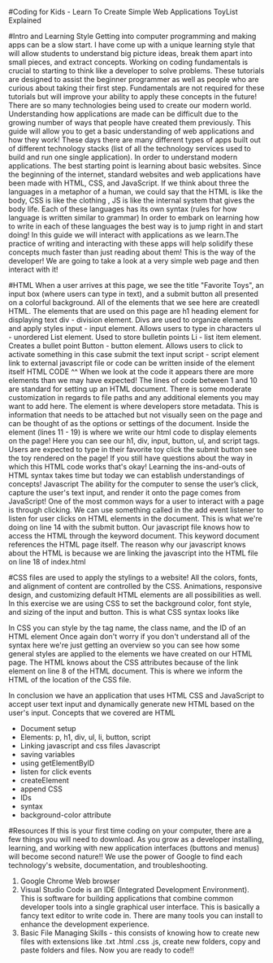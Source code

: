 






#Coding for Kids - Learn To Create Simple Web Applications ToyList Explained


#Intro and Learning Style
Getting into computer programming and making apps can be a slow start. I have come up with a unique learning style that will allow students to understand big picture ideas, break them apart into small pieces, and extract concepts. Working on coding fundamentals is crucial to starting to think like a developer to solve problems. These tutorials are designed to assist the beginner programmer as well as people who are curious about taking their first step. Fundamentals are not required for these tutorials but will improve your ability to apply these concepts in the future! 
There are so many technologies being used to create our modern world. Understanding how applications are made can be difficult due to the growing number of ways that people have created them previously. 
This guide will allow you to get a basic understanding of web applications and how they work! These days there are many different types of apps built out of different technology stacks (list of all the technology services used to build and run one single application). In order to understand modern applications. The best starting point is learning about basic websites.
Since the beginning of the internet, standard websites and web applications have been made with HTML, CSS, and JavaScript. If we think about three the languages in a metaphor of a human, we could say that the 
HTML is like the body, CSS is like the clothing , JS is like the internal system that gives the body life.
Each of these languages has its own syntax (rules for how language is written similar to grammar)
In order to embark on learning how to write in each of these languages the best way is to jump right in and start doing!
In this guide we will interact with applications as we learn.The practice of writing and interacting with these apps will help solidify these concepts much faster than just reading about them! This is the way of the developer!
We are going to take a look at a very simple web page and then interact with it!

#HTML
When a user arrives at this page, we see the title "Favorite Toys", an input box (where users can type in text), and a submit button all presented on a colorful background. All of the elements that we see here are createdI HTML. The elements that are used on this page are 
h1 heading element for displaying text
div - division element. Divs are used to organize elements and apply styles
input - input element. Allows users to type in characters
ul - unordered List element. Used to store bulletin points
Li - list item element. Creates a bullet point
Button - button element. Allows users to click to activate something in this case submit the text input
script - script element  link to external javascript file or code can be written inside of the element itself
HTML CODE ^^
When we look at the code it appears there are more elements than we may have expected! 
The lines of code between 1 and 10 are standard for setting up an HTML document. There is some moderate customization in regards to file paths and any additional elements you may want to add here. The <head> element is where developers store metadata. This is information that needs to be attached but not visually seen on the page and can be thought of as the options or settings of the document.
Inside the <body> element (lines 11 - 19) is where we write our html code to display elements on the page! Here you can see our h1, div, input, button, ul, and script tags. Users are expected to
type in their favorite toy
click the submit button
see the toy rendered on the page!
If you still have questions about the way in which this HTML code works that's okay! 
Learning the ins-and-outs of HTML syntax takes time but today we can establish understandings of concepts!
Javascript
The ability for the computer to sense the user’s click, capture the user's text input, and render it onto the page comes from JavaScript! One of the most common ways for a user to interact with a page is through clicking. We can use something called in the add event listener to listen for user clicks on HTML elements in the document. This is what we're doing on line 14 with the submit button.
Our javascript file knows how to access the HTML through the keyword document. This keyword document references the HTML page itself. 
The reason why our javascript knows about the HTML is because we are linking the javascript into the HTML file on line 18 of index.html





#CSS files are used to apply the stylings to a website! 
All the colors, fonts, and alignment of content are controlled by the CSS. Animations, responsive design, and customizing default HTML elements are all possibilities as well.  In this exercise we are using CSS to set the background color, font style, and sizing of the input and button. 
This is what CSS syntax looks like 


In CSS you can style by the tag name, the class name, and the ID of an HTML element
Once again don't worry if you don't understand all of the syntax here we're just getting an overview so you can see how some general styles are applied to the elements we have created on our HTML page.
The HTML knows about the CSS attributes because of the link element on line 8 of the HTML document. This is where we inform the HTML of the location of the CSS file.

In conclusion we have an application that uses HTML CSS and JavaScript to accept user text input and dynamically generate new HTML based on the user's input. Concepts that we covered are
HTML
- Document setup
- Elements: p, h1, div, ul, li, button, script
- Linking javascript and css files
Javascript
- saving variables
- using getElementByID
- listen for click events
- createElement
- append
CSS
- IDs
- syntax
- background-color attribute









#Resources
If this is your first time coding on your computer, there are a few things you will need to download. As you grow as a developer installing, learning, and working with new application interfaces (buttons and menus) will become second nature!! We use the power of Google to find each technology's website, documentation, and troubleshooting.
1. Google Chrome Web browser
2. Visual Studio Code is an IDE (Integrated Development Environment). This is software for building applications that combine common developer tools into a single graphical user interface. This is basically a fancy text editor to write code in. There are many tools you can install to enhance the development experience.
3. Basic File Managing Skills - this consists of knowing how to create new files with extensions like .txt .html .css .js, create new folders, copy and paste folders and files.
Now you are ready to code!!









